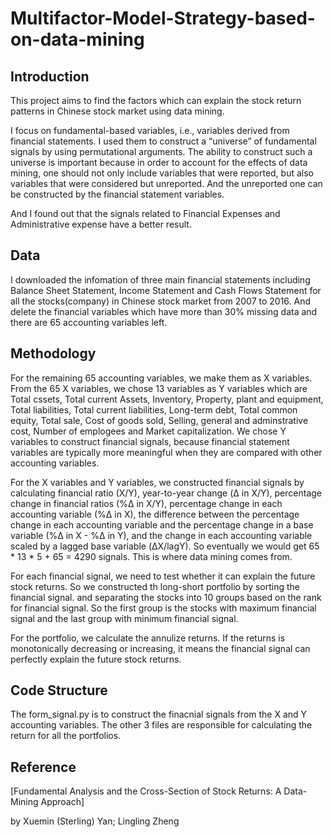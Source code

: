 # Multifactor-Model-Strategy-based-on-data-mining
## Introduction
This project aims to find the factors which can explain the stock return patterns in Chinese stock market using data mining.

I focus on fundamental-based variables, i.e., variables derived from financial statements. I used them to construct a “universe” of fundamental signals by using permutational arguments. The ability to construct such a universe is important because in order to account for the effects of data mining, one should not only include variables that were reported, but also variables that were considered but unreported. And the unreported one can be constructed by the financial statement variables.

And I found out that the signals related to Financial Expenses and Administrative expense have a better result.
## Data
I downloaded the infomation of three main financial statements including Balance Sheet Statement, Income Statement and Cash Flows Statement for all the stocks(company) in Chinese stock market from 2007 to 2016. And delete the financial variables which have more than 30% missing data and there are 65 accounting variables left.

## Methodology
For the remaining 65 accounting variables, we make them as X variables. From the 65 X variables, we chose 13 variables as Y variables which are Total cssets, Total current Assets, Inventory, Property, plant and equipment, Total liabilities, Total current liabilities, Long-term debt, Total common equity, Total sale, Cost of goods sold, Selling, general and adminstrative cost, Number of emplogees and Market capitalization. We chose Y variables to construct financial signals, because financial statement variables are typically more meaningful when they are compared with other accounting variables. 

For the X variables and Y variables, we constructed financial signals by calculating financial ratio (X/Y), year-to-year change (Δ in X/Y), percentage change in financial ratios (%Δ in X/Y), percentage change in each accounting variable (%Δ in X), the difference between the percentage change in each accounting variable and the percentage change in a base variable (%Δ in X - %Δ in Y), and the change in each accounting variable scaled by a lagged base variable (ΔX/lagY). So eventually we would get 65 * 13 * 5 + 65 = 4290 signals. This is where data mining comes from.

For each financial signal, we need to test whether it can explain the future stock returns. So we constructed th long-short portfolio by sorting the financial signal. and separating the stocks into 10 groups based on the rank for financial signal. So the first group is the stocks with maximum financial signal and the last group  with minimum financial signal.

For the portfolio, we calculate the annulize returns. If the returns is monotonically decreasing or increasing, it means the financial signal can perfectly explain the future stock returns.

## Code Structure
The form_signal.py is to construct the finacnial signals from the X and Y accounting variables.
The other 3 files are responsible for calculating the return for all the portfolios.

## Reference
[Fundamental Analysis and the Cross-Section of Stock Returns:
A Data-Mining Approach] 

by Xuemin (Sterling) Yan; Lingling Zheng
